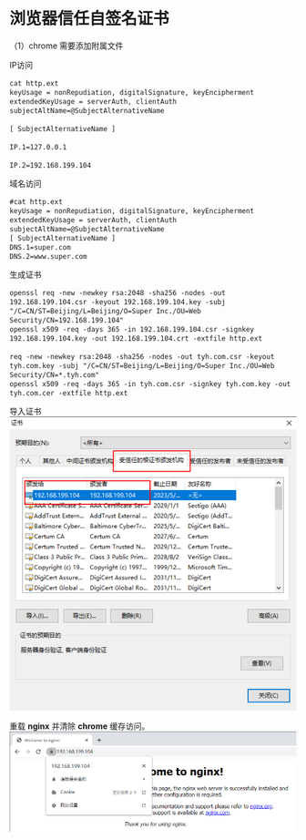 # 浏览器信任自签名证书

（1）chrome 需要添加附属文件

IP访问

```shell
cat http.ext
keyUsage = nonRepudiation, digitalSignature, keyEncipherment
extendedKeyUsage = serverAuth, clientAuth
subjectAltName=@SubjectAlternativeName

[ SubjectAlternativeName ]

IP.1=127.0.0.1

IP.2=192.168.199.104
```



域名访问

```shell
#cat http.ext
keyUsage = nonRepudiation, digitalSignature, keyEncipherment
extendedKeyUsage = serverAuth, clientAuth
subjectAltName=@SubjectAlternativeName
[ SubjectAlternativeName ]
DNS.1=super.com
DNS.2=www.super.com       

```



生成证书

```shell
openssl req -new -newkey rsa:2048 -sha256 -nodes -out 192.168.199.104.csr -keyout 192.168.199.104.key -subj "/C=CN/ST=Beijing/L=Beijing/O=Super Inc./OU=Web Security/CN=192.168.199.104"
openssl x509 -req -days 365 -in 192.168.199.104.csr -signkey 192.168.199.104.key -out 192.168.199.104.crt -extfile http.ext

req -new -newkey rsa:2048 -sha256 -nodes -out tyh.com.csr -keyout tyh.com.key -subj "/C=CN/ST=Beijing/L=Beijing/O=Super Inc./OU=Web Security/CN=*.tyh.com"
openssl x509 -req -days 365 -in tyh.com.csr -signkey tyh.com.key -out tyh.com.cer -extfile http.ext
```



导入证书
![An image](./image/a.png)


重载 **nginx** 并清除 **chrome** 缓存访问。
![An image](./image/b.png)
